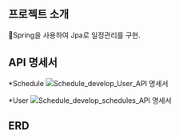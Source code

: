 ## 프로젝트 소개
Spring을 사용하여 Jpa로 일정관리를 구현.

## API 명세서
   *Schedule
![Schedule_develop_User_API 명세서](https://github.com/user-attachments/assets/19688ab9-ba18-406c-a1ba-3a185571b21e)


   *User
![Schedule_develop_schedules_API 명세서](https://github.com/user-attachments/assets/42c0135f-6b9a-4662-ae0d-dab017759872)


## ERD


